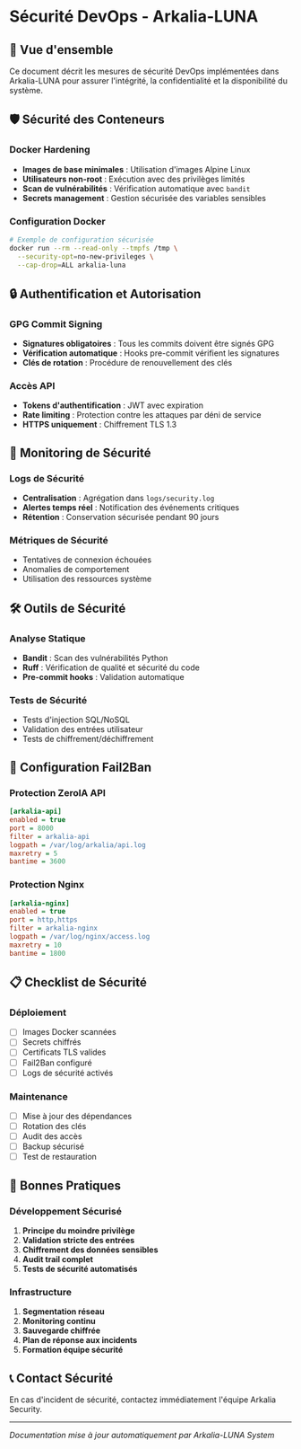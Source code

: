 # Sécurité DevOps - Arkalia-LUNA

## 🔐 Vue d'ensemble

Ce document décrit les mesures de sécurité DevOps implémentées dans Arkalia-LUNA pour assurer l'intégrité, la confidentialité et la disponibilité du système.

## 🛡️ Sécurité des Conteneurs

### Docker Hardening
- **Images de base minimales** : Utilisation d'images Alpine Linux
- **Utilisateurs non-root** : Exécution avec des privilèges limités
- **Scan de vulnérabilités** : Vérification automatique avec `bandit`
- **Secrets management** : Gestion sécurisée des variables sensibles

### Configuration Docker
```bash
# Exemple de configuration sécurisée
docker run --rm --read-only --tmpfs /tmp \
  --security-opt=no-new-privileges \
  --cap-drop=ALL arkalia-luna
```

## 🔒 Authentification et Autorisation

### GPG Commit Signing
- **Signatures obligatoires** : Tous les commits doivent être signés GPG
- **Vérification automatique** : Hooks pre-commit vérifient les signatures
- **Clés de rotation** : Procédure de renouvellement des clés

### Accès API
- **Tokens d'authentification** : JWT avec expiration
- **Rate limiting** : Protection contre les attaques par déni de service
- **HTTPS uniquement** : Chiffrement TLS 1.3

## 🚨 Monitoring de Sécurité

### Logs de Sécurité
- **Centralisation** : Agrégation dans `logs/security.log`
- **Alertes temps réel** : Notification des événements critiques
- **Rétention** : Conservation sécurisée pendant 90 jours

### Métriques de Sécurité
- Tentatives de connexion échouées
- Anomalies de comportement
- Utilisation des ressources système

## 🛠️ Outils de Sécurité

### Analyse Statique
- **Bandit** : Scan des vulnérabilités Python
- **Ruff** : Vérification de qualité et sécurité du code
- **Pre-commit hooks** : Validation automatique

### Tests de Sécurité
- Tests d'injection SQL/NoSQL
- Validation des entrées utilisateur
- Tests de chiffrement/déchiffrement

## 🔧 Configuration Fail2Ban

### Protection ZeroIA API
```ini
[arkalia-api]
enabled = true
port = 8000
filter = arkalia-api
logpath = /var/log/arkalia/api.log
maxretry = 5
bantime = 3600
```

### Protection Nginx
```ini
[arkalia-nginx]
enabled = true
port = http,https
filter = arkalia-nginx
logpath = /var/log/nginx/access.log
maxretry = 10
bantime = 1800
```

## 📋 Checklist de Sécurité

### Déploiement
- [ ] Images Docker scannées
- [ ] Secrets chiffrés
- [ ] Certificats TLS valides
- [ ] Fail2Ban configuré
- [ ] Logs de sécurité activés

### Maintenance
- [ ] Mise à jour des dépendances
- [ ] Rotation des clés
- [ ] Audit des accès
- [ ] Backup sécurisé
- [ ] Test de restauration

## 🚀 Bonnes Pratiques

### Développement Sécurisé
1. **Principe du moindre privilège**
2. **Validation stricte des entrées**
3. **Chiffrement des données sensibles**
4. **Audit trail complet**
5. **Tests de sécurité automatisés**

### Infrastructure
1. **Segmentation réseau**
2. **Monitoring continu**
3. **Sauvegarde chiffrée**
4. **Plan de réponse aux incidents**
5. **Formation équipe sécurité**

## 📞 Contact Sécurité

En cas d'incident de sécurité, contactez immédiatement l'équipe Arkalia Security.

---
*Documentation mise à jour automatiquement par Arkalia-LUNA System*
